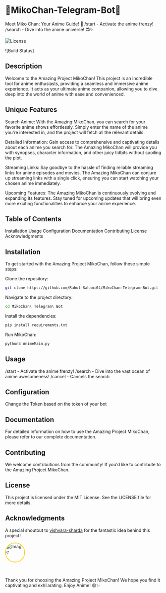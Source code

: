 # 🌟MikoChan-Telegram-Bot🌟
 Meet Miko Chan: Your Anime Guide! 🌸 /start - Activate the anime frenzy! /search - Dive into the anime universe! 📺✨


![License](https://img.shields.io/badge/license-MIT-blue.svg)

![Build Status]

## Description
Welcome to the Amazing Project MikoChan! This project is an incredible tool for anime enthusiasts, providing a seamless and immersive anime experience. It acts as your ultimate anime companion, allowing you to dive deep into the world of anime with ease and convenienced. 

## Unique Features
Search Anime: With the Amazing MikoChan, you can search for your favorite anime shows effortlessly. Simply enter the name of the anime you're interested in, and the project will fetch all the relevant details.

Detailed Information: Gain access to comprehensive and captivating details about each anime you search for. The Amazing MikoChan will provide you with synopses, character information, and other juicy tidbits without spoiling the plot.

Streaming Links: Say goodbye to the hassle of finding reliable streaming links for anime episodes and movies. The Amazing MikoChan can conjure up streaming links with a single click, ensuring you can start watching your chosen anime immediately.

Upcoming Features: The Amazing MikoChan is continuously evolving and expanding its features. Stay tuned for upcoming updates that will bring even more exciting functionalities to enhance your anime experience.

## Table of Contents
Installation
Usage
Configuration
Documentation
Contributing
License
Acknowledgments

## Installation
To get started with the Amazing Project MikoChan, follow these simple steps:

Clone the repository: 
```bash
git clone https://github.com/Rahul-Sahani04/MikoChan-Telegram-Bot.git
```

Navigate to the project directory: 
```bash
cd MikoChan\ Telegram\ Bot
```

Install the dependencies: 
```bash
pip install requirements.txt
```
Run MikoChan: 
```bash
python3 AnimeMain.py
```


## Usage
/start - Activate the anime frenzy!
/search - Dive into the vast ocean of anime awesomeness!
/cancel - Cancels the search

## Configuration
Change the Token based on the token of your bot

## Documentation
For detailed information on how to use the Amazing Project MikoChan, please refer to our complete documentation.

## Contributing
We welcome contributions from the community! If you'd like to contribute to the Amazing Project MikoChan.

## License
This project is licensed under the MIT License. See the LICENSE file for more details.


## Acknowledgments

A special shoutout to [vishvara-sharda](https://github.com/vishvara-sharda) for the fantastic idea behind this project!

<div >
    <img src="https://avatars.githubusercontent.com/u/142617173?v=4"
     style="border-radius: 50%; border: 2px gold solid;" alt="Image" width="60" height="60">
</div>
<br/>
<br/>

Thank you for choosing the Amazing Project MikoChan! We hope you find it captivating and exhilarating. Enjoy Anime! 😄✨